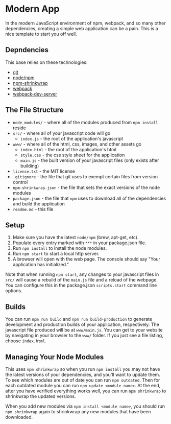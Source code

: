 # Modern App

In the modern JavaScript environment of npm, webpack, and so many other dependencies, creating a simple web application can be a pain. This is a nice template to start you off well.

## Depndencies

This base relies on these technologies:

* [git](https://git-scm.com)
* [node/npm](https://www.npmjs.com)
* [npm-shrinkwrap](https://docs.npmjs.com/cli/shrinkwrap)
* [webpack](https://webpack.js.org)
* [webpack-dev-server](https://github.com/webpack/webpack-dev-server)

## The File Structure

* `node_modules/` - where all of the modules produced from `npm install` reside
* `src/` - where all of your javascript code will go
  * `index.js` - the root of the application's javascript
* `www/` - where all of the html, css, images, and other assets go
  * `index.html` - the root of the application's html
  * `style.css` - the css style sheet for the application
  * `main.js` - the built version of your javascript files (only exists after building)
* `license.txt` - the MIT license
* `.gitignore` - the file that git uses to exempt certain files from version control
* `npm-shrinkwrap.json` - the file that sets the exact versions of the node modules
* `package.json` - the file that `npm` uses to download all of the dependencies and build the application
* `readme.md` - this file

## Setup

1. Make sure you have the latest `node/npm` (brew, apt-get, etc).
1. Populate every entry marked with `***` in your package.json file.
1. Run `npm install` to install the node modules.
1. Run `npm start` to start a local http server.
1. A browser will open with the web page. The console should say "Your application has initialized."

Note that when running `npm start`, any changes to your javascript files in `src/` will cause a rebuild of the `main.js` file and a reload of the webpage. You can configure this in the package.json `scripts.start` command line options.

## Builds

You can run `npm run build` and `npm run build-production` to generate development and production builds of your application, respectively. The javascript file produced will be at `www/main.js`. You can get to your website by navigating in your browser to the `www/` folder. If you just see a file listing, choose `index.html`.

## Managing Your Node Modules

This uses `npm shrinkwrap` so when you run `npm install` you may not have the latest versions of your dependencies, and you'll want to update them. To see which modules are out of date you can run `npm outdated`. Then for each outdated module you can run `npm update <module name>`. At the end, after you have verified everything works well, you can run `npm shrinkwrap` to shrinkwrap the updated versions.

When you add new modules via `npm install <module name>`, you should run `npm shrinkwrap` again to shrinkwrap any new modules that have been downloaded.